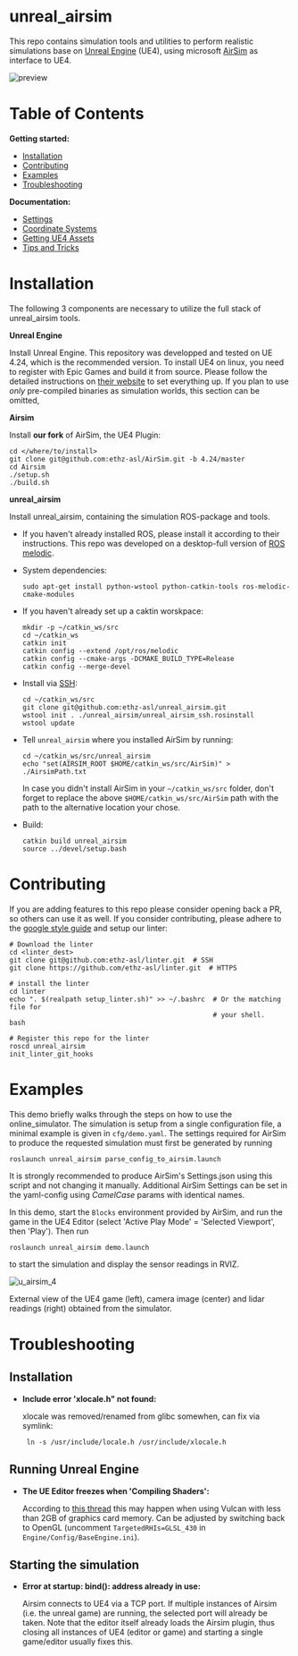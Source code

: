 # unreal_airsim
This repo contains simulation tools and utilities to perform realistic simulations base on [Unreal Engine](https://www.unrealengine.com/en-US/) (UE4), using microsoft [AirSim](https://github.com/microsoft/AirSim) as interface to UE4.

![preview](https://user-images.githubusercontent.com/36043993/82642589-7551ed00-9c0e-11ea-99b6-fab22fcff837.png)
 
# Table of Contents
**Getting started:**
* [Installation](#Instalation)
* [Contributing](#Contributing)
* [Examples](#Examples)
* [Troubleshooting](#Troubleshooting)

**Documentation:**
* [Settings](docs/settings.md)
* [Coordinate Systems](docs/coordinate_systems.md)
* [Getting UE4 Assets](docs/download_ue4_assets.md)
* [Tips and Tricks](docs/tips_and_tricks.md)

# Installation
The following 3 components are necessary to utilize the full stack of unreal_airsim tools.

**Unreal Engine**

Install Unreal Engine. This repository was developped and tested on UE 4.24, which is the recommended version.
To install UE4 on linux, you need to register with Epic Games and build it from source. 
Please follow the detailed instructions on [their website](https://docs.unrealengine.com/en-US/Platforms/Linux/BeginnerLinuxDeveloper/SettingUpAnUnrealWorkflow/index.html) to set everything up.
If you plan to use *only* pre-compiled binaries as simulation worlds, this section can be omitted,

**Airsim**

Install **our fork** of AirSim, the UE4 Plugin:
```shell script
cd </where/to/install>
git clone git@github.com:ethz-asl/AirSim.git -b 4.24/master 
cd Airsim
./setup.sh 
./build.sh
```

**unreal_airsim**

Install unreal_airsim, containing the simulation ROS-package and tools.

* If you haven't already installed ROS, please install it according to their instructions. 
This repo was developed on a desktop-full version of [ROS melodic](http://wiki.ros.org/melodic/Installation/Ubuntu/).

* System dependencies:
    ```shell script
    sudo apt-get install python-wstool python-catkin-tools ros-melodic-cmake-modules
    ```
 
* If you haven't already set up a caktin worskpace:
    ```shell script
    mkdir -p ~/catkin_ws/src
    cd ~/catkin_ws
    catkin init
    catkin config --extend /opt/ros/melodic
    catkin config --cmake-args -DCMAKE_BUILD_TYPE=Release
    catkin config --merge-devel
    ```

* Install via [SSH](https://help.github.com/en/github/authenticating-to-github/connecting-to-github-with-ssh):
    ```shell script
    cd ~/catkin_ws/src
    git clone git@github.com:ethz-asl/unreal_airsim.git
    wstool init . ./unreal_airsim/unreal_airsim_ssh.rosinstall
    wstool update
    ```
* Tell `unreal_airsim` where you installed AirSim by running:
    ```shell script
    cd ~/catkin_ws/src/unreal_airsim
    echo "set(AIRSIM_ROOT $HOME/catkin_ws/src/AirSim)" > ./AirsimPath.txt
    ```
  In case you didn't install AirSim in your `~/catkin_ws/src` folder, don't forget to replace the above `$HOME/catkin_ws/src/AirSim` path with the path to the alternative location your chose.

* Build:
    ```shell script
    catkin build unreal_airsim
    source ../devel/setup.bash
    ```
  
# Contributing
If you are adding features to this repo please consider opening back a PR, so others can use it as well.
If you consider contributing, please adhere to the [google style guide](https://google.github.io/styleguide/cppguide.html) and setup our linter:
```shell script
# Download the linter
cd <linter_dest>
git clone git@github.com:ethz-asl/linter.git  # SSH
git clone https://github.com/ethz-asl/linter.git  # HTTPS

# install the linter
cd linter
echo ". $(realpath setup_linter.sh)" >> ~/.bashrc  # Or the matching file for
                                                   # your shell.
bash

# Register this repo for the linter
roscd unreal_airsim
init_linter_git_hooks
```

# Examples
This demo briefly walks through the steps on how to use the online_simulator.
The simulation is setup from a single configuration file, a minimal example is given in `cfg/demo.yaml`.
The settings required for AirSim to produce the requested simulation must first be generated by running
```shell script
roslaunch unreal_airsim parse_config_to_airsim.launch 
```
It is strongly recommended to produce AirSim's Settings.json using this script and not changing it manually.
Additional AirSim Settings can be set in the yaml-config using *CamelCase* params with identical names.

In this demo, start the `Blocks` environment provided by AirSim, and run the game in the UE4 Editor (select 'Active Play Mode' = 'Selected Viewport', then 'Play').
Then run 
```shell script
roslaunch unreal_airsim demo.launch 
```
to start the simulation and display the sensor readings in RVIZ.

![u_airsim_4](https://user-images.githubusercontent.com/36043993/79876617-90e98e00-83eb-11ea-8edb-f11156a716d1.png)

External view of the UE4 game (left), camera image (center) and lidar readings (right) obtained from the simulator.

# Troubleshooting

## Installation
* **Include error 'xlocale.h" not found:**

    xlocale was removed/renamed from glibc somewhen, can fix via symlink:
    ```shell script
     ln -s /usr/include/locale.h /usr/include/xlocale.h
    ```
  
## Running Unreal Engine
* **The UE Editor freezes when 'Compiling Shaders':**

    According to [this thread](https://answers.unrealengine.com/questions/936174/view.html) this may happen when using Vulcan with less than 2GB of graphics card memory. 
    Can be adjusted by switching back to OpenGL (uncomment `TargetedRHIs=GLSL_430` in `Engine/Config/BaseEngine.ini`). 

## Starting the simulation
* **Error at startup: bind(): address already in use:**

    Airsim connects to UE4 via a TCP port. If multiple instances of Airsim (i.e. the unreal game) are running, the selected port will already be taken.
    Note that the editor itself already loads the Airsim plugin, thus closing all instances of UE4 (editor or game) and starting a single game/editor usually fixes this.




